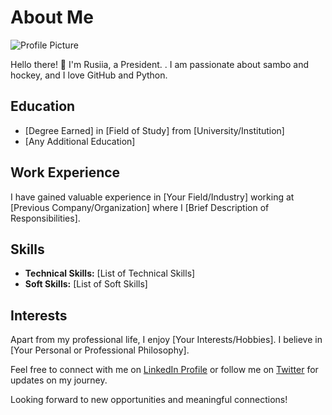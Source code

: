 
# About Me

![Profile Picture]([url_to_your_image.jpg](https://imagenes.elpais.com/resizer/CWf9L5ei5QKmXCUM4R1dyQHuDYk=/1200x0/filters:focal(1974x1237:1984x1247)/cloudfront-eu-central-1.images.arcpublishing.com/prisa/EGNFOHOFXRFF3GKXKFN55HL3FQ.jpg))

Hello there! 👋 I'm Rusiia, a President. . I am passionate about sambo and hockey, and I love GitHub and Python. 

## Education

- [Degree Earned] in [Field of Study] from [University/Institution]
- [Any Additional Education]

## Work Experience

I have gained valuable experience in [Your Field/Industry] working at [Previous Company/Organization] where I [Brief Description of Responsibilities].

## Skills

- **Technical Skills:** [List of Technical Skills]
- **Soft Skills:** [List of Soft Skills]

## Interests

Apart from my professional life, I enjoy [Your Interests/Hobbies]. I believe in [Your Personal or Professional Philosophy].

Feel free to connect with me on [LinkedIn Profile](https://www.linkedin.com/in/your-profile) or follow me on [Twitter](https://twitter.com/your-handle) for updates on my journey.

Looking forward to new opportunities and meaningful connections!








